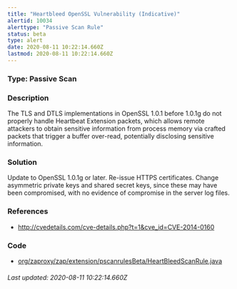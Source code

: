 ```yaml
---
title: "Heartbleed OpenSSL Vulnerability (Indicative)"
alertid: 10034
alerttype: "Passive Scan Rule"
status: beta
type: alert
date: 2020-08-11 10:22:14.660Z
lastmod: 2020-08-11 10:22:14.660Z
---
```

### Type: Passive Scan

### Description
The TLS and DTLS implementations in OpenSSL 1.0.1 before 1.0.1g do not properly handle Heartbeat Extension packets, which allows remote attackers to obtain sensitive information from process memory via crafted packets that trigger a buffer over-read, potentially disclosing sensitive information.	

### Solution

Update to OpenSSL 1.0.1g or later. Re-issue HTTPS certificates. Change asymmetric private keys and shared secret keys, since these may have been compromised, with no evidence of compromise in the server log files.

### References

* http://cvedetails.com/cve-details.php?t=1&cve_id=CVE-2014-0160

### Code

 * [org/zaproxy/zap/extension/pscanrulesBeta/HeartBleedScanRule.java](https://github.com/zaproxy/zap-extensions/blob/master/addOns/pscanrulesBeta/src/main/java/org/zaproxy/zap/extension/pscanrulesBeta/HeartBleedScanRule.java)

###### Last updated: 2020-08-11 10:22:14.660Z

